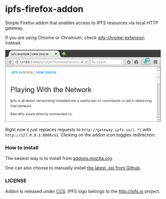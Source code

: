 # ipfs-firefox-addon

Simple Firefox addon that enables access to IPFS resources via local HTTP gateway.

If you are using Chrome or Chromium, check [ipfs-chrome-extension](https://github.com/dylanPowers/ipfs-chrome-extension) instead.

![screenshot v0.1.0](screenshot.png?1)


Right now it just replaces requests to `http://gateway.ipfs.io/(.*)` with `http://127.0.0.1:8080/$1`.
Clicking on the addon icon toggles redirection.


### How to install

The easiest way is to install from [addons.mozilla.org](https://addons.mozilla.org/en-US/firefox/addon/ipfs-gateway-redirect/).

One can also choose to manually install [the latest .xpi from Github](https://github.com/lidel/ipfs-firefox-addon/releases/latest).

### LICENSE

Addon is released under [CC0](LICENSE). IPFS logo belongs to the http://ipfs.io project.

